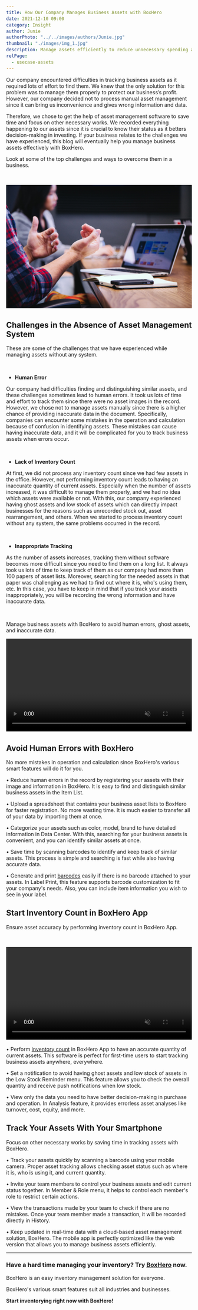 ```yaml
---
title: How Our Company Manages Business Assets with BoxHero
date: 2021-12-10 09:00
category: Insight
author: Junie
authorPhoto: "../../images/authors/Junie.jpg"
thumbnail: "./images/img_1.jpg"
description: Manage assets efficiently to reduce unnecessary spending and improve the decision-making process.
relPage:
  - usecase-assets
---
```


Our company encountered difficulties in tracking business assets as it required lots of effort to find them. We knew that the only solution for this problem was to manage them properly to protect our business’s profit. However, our company decided not to process manual asset management since it can bring us inconvenience and gives wrong information and data.

Therefore, we chose to get the help of asset management software to save time and focus on other necessary works. We recorded everything happening to our assets since it is crucial to know their status as it betters decision-making in investing. If your business relates to the challenges we have experienced, this blog will eventually help you manage business assets effectively with BoxHero.

Look at some of the top challenges and ways to overcome them in a business.

<br/>

![Difficulties in managing business assets without any software](images/img_2.jpg)

## Challenges in the Absence of Asset Management System

These are some of the challenges that we have experienced while managing assets without any system.

<br/>

- **Human Error**

Our company had difficulties finding and distinguishing similar assets, and these challenges sometimes lead to human errors. It took us lots of time and effort to track them since there were no asset images in the record. However, we chose not to manage assets manually since there is a higher chance of providing inaccurate data in the document. Specifically, companies can encounter some mistakes in the operation and calculation because of confusion in identifying assets. These mistakes can cause having inaccurate data, and it will be complicated for you to track business assets when errors occur.

<br/>

- **Lack of Inventory Count**

At first, we did not process any inventory count since we had few assets in the office. However, not performing inventory count leads to having an inaccurate quantity of current assets. Especially when the number of assets increased, it was difficult to manage them properly, and we had no idea which assets were available or not. With this, our company experienced having ghost assets and low stock of assets which can directly impact businesses for the reasons such as unrecorded stock out, asset rearrangement, and others. When we started to process inventory count without any system, the same problems occurred in the record.

<br/>

- **Inappropriate Tracking**

As the number of assets increases, tracking them without software becomes more difficult since you need to find them on a long list. It always took us lots of time to keep track of them as our company had more than 100 papers of asset lists. Moreover, searching for the needed assets in that paper was challenging as we had to find out where it is, who's using them, etc. In this case, you have to keep in mind that if you track your assets inappropriately, you will be recording the wrong information and have inaccurate data.

<br/>

Manage business assets with BoxHero to avoid human errors, ghost assets, and inaccurate data.

<video src="images/img_3.mp4" style="width:100%" muted autoplay loop playsinline></video>
<invisible></invisible>

## Avoid Human Errors with BoxHero

No more mistakes in operation and calculation since BoxHero's various smart features will do it for you.

• Reduce human errors in the record by registering your assets with their image and information in BoxHero. It is easy to find and distinguish similar business assets in the Item List.

• Upload a spreadsheet that contains your business asset lists to BoxHero for faster registration. No more wasting time. It is much easier to transfer all of your data by importing them at once.

• Categorize your assets such as color, model, brand to have detailed information in Data Center. With this, searching for your business assets is convenient, and you can identify similar assets at once.

• Save time by scanning barcodes to identify and keep track of similar assets. This process is simple and searching is fast while also having accurate data.

• Generate and print [barcodes](/en/blog/posts/how-to-make-barcodes) easily if there is no barcode attached to your assets. In Label Print, this feature supports barcode customization to fit your company's needs. Also, you can include item information you wish to see in your label.

## Start Inventory Count in BoxHero App

Ensure asset accuracy by performing inventory count in BoxHero App.

<br/>

<video src="images/img_4.mp4" style="width:100%" muted autoplay loop playsinline></video>
<invisible></invisible>

• Perform [inventory count](https://www.boxhero-app.com/en/blog/posts/how-a-proper-inventory-count-can-bring-a-drastic-change) in BoxHero App to have an accurate quantity of current assets. This software is perfect for first-time users to start tracking business assets anywhere, everywhere.

• Set a notification to avoid having ghost assets and low stock of assets in the Low Stock Reminder menu. This feature allows you to check the overall quantity and receive push notifications when low stock.

• View only the data you need to have better decision-making in purchase and operation. In Analysis feature, it provides errorless asset analyses like turnover, cost, equity, and more.

## Track Your Assets With Your Smartphone

Focus on other necessary works by saving time in tracking assets with BoxHero.

• Track your assets quickly by scanning a barcode using your mobile camera. Proper asset tracking allows checking asset status such as where it is, who is using it, and current quantity.

• Invite your team members to control your business assets and edit current status together. In Member & Role menu, it helps to control each member's role to restrict certain actions.

• View the transactions made by your team to check if there are no mistakes. Once your team member made a transaction, it will be recorded directly in History.

• Keep updated in real-time data with a cloud-based asset management solution, BoxHero. The mobile app is perfectly optimized like the web version that allows you to manage business assets efficiently.

<hr/>

### Have a hard time managing your inventory? Try [BoxHero](https://www.boxhero-app.com/en/) now.

BoxHero is an easy inventory management solution for everyone.

BoxHero's various smart features suit all industries and businesses.

**Start inventorying right now with BoxHero!**
